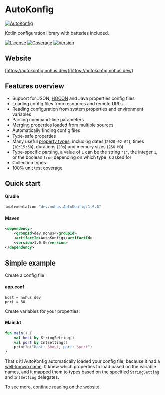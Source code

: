 # AutoKonfig

[![AutoKonfig](https://autokonfig.nohus.dev/images/AutoKonfig.png)](https://autokonfig.nohus.dev/)

Kotlin configuration library with batteries included.

[![License](https://img.shields.io/badge/license-Apache%202%20-blue.svg)](http://www.apache.org/licenses/LICENSE-2.0.txt)
[![Coverage](https://img.shields.io/badge/coverage-100%25-brightgreen)](https://github.com/Nohus/AutoKonfig/tree/master/src/test/kotlin/dev/nohus/autokonfig)
[![Version](https://img.shields.io/bintray/v/nohus/Nohus/AutoKonfig)]()

## Website
[https://autokonfig.nohus.dev/](https://autokonfig.nohus.dev/)

## Features overview
- Support for JSON, [HOCON](https://autokonfig.nohus.dev/hocon) and Java properties config files
- Loading config files from resources and remote URLs
- Reading configuration from system properties and environment variables
- Parsing command-line parameters
- Merging properties loaded from multiple sources
- Automatically finding config files
- Type-safe properties
- Many useful [property types](https://autokonfig.nohus.dev/types), including dates (`2020-02-02`), times (`10:15:30`), durations (`20s`) and memory sizes (`256 MB`)
- Type-specific parsing, a value of `1` can be the string `"1"`, the integer `1`, or the boolean `true`
depending on which type is asked for
- Collection types
- 100% unit test coverage

## Quick start

#### Gradle
``` Groovy
implementation "dev.nohus:AutoKonfig:1.0.0"
```

#### Maven
``` XML
<dependency>
    <groupId>dev.nohus</groupId>
    <artifactId>AutoKonfig</artifactId>
    <version>1.0.0</version>
</dependency>
```

## Simple example

Create a config file:

#### app.conf
``` Lighttpd
host = nohus.dev
port = 80
```

Create variables for your properties:

#### Main.kt
``` Kotlin
fun main() {
    val host by StringSetting()
    val port by IntSetting()
    println("Host: $host, port: $port")
}
```

That's it! AutoKonfig automatically loaded your config file, because it had a [well-known name](https://autokonfig.nohus.dev/#supported-file-types). It knew which properties to load based on the variable names, and it mapped them to types based on the specified `StringSetting` and `IntSetting` delegates.

To see more, [continue reading on the website](https://autokonfig.nohus.dev/).
